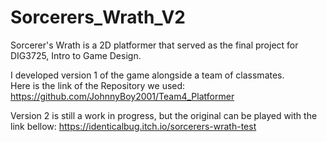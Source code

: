 # Sorcerers_Wrath_V2

Sorcerer's Wrath is a 2D platformer that served as the final project for DIG3725, Intro to Game Design.

I developed version 1 of the game alongside a team of classmates.<br>
Here is the link of the Repository we used:
https://github.com/JohnnyBoy2001/Team4_Platformer

Version 2 is still a work in progress, but the original can be played with the link bellow:
https://identicalbug.itch.io/sorcerers-wrath-test
